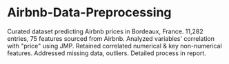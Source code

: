 # Airbnb-Data-Preprocessing
Curated dataset predicting Airbnb prices in Bordeaux, France. 11,282 entries, 75 features sourced from Airbnb. Analyzed variables' correlation with "price" using JMP. Retained correlated numerical &amp; key non-numerical features. Addressed missing data, outliers. Detailed process in report.
